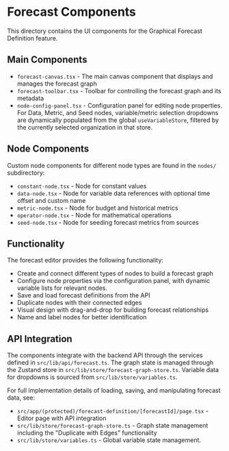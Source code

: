 # Forecast Components

This directory contains the UI components for the Graphical Forecast Definition feature.

## Main Components

- `forecast-canvas.tsx` - The main canvas component that displays and manages the forecast graph
- `forecast-toolbar.tsx` - Toolbar for controlling the forecast graph and its metadata
- `node-config-panel.tsx` - Configuration panel for editing node properties. For Data, Metric, and Seed nodes, variable/metric selection dropdowns are dynamically populated from the global `useVariableStore`, filtered by the currently selected organization in that store.

## Node Components

Custom node components for different node types are found in the `nodes/` subdirectory:

- `constant-node.tsx` - Node for constant values
- `data-node.tsx` - Node for variable data references with optional time offset and custom name
- `metric-node.tsx` - Node for budget and historical metrics
- `operator-node.tsx` - Node for mathematical operations
- `seed-node.tsx` - Node for seeding forecast metrics from sources

## Functionality

The forecast editor provides the following functionality:

- Create and connect different types of nodes to build a forecast graph
- Configure node properties via the configuration panel, with dynamic variable lists for relevant nodes.
- Save and load forecast definitions from the API
- Duplicate nodes with their connected edges
- Visual design with drag-and-drop for building forecast relationships
- Name and label nodes for better identification

## API Integration

The components integrate with the backend API through the services defined in `src/lib/api/forecast.ts`. The graph state is managed through the Zustand store in `src/lib/store/forecast-graph-store.ts`. Variable data for dropdowns is sourced from `src/lib/store/variables.ts`.

For full implementation details of loading, saving, and manipulating forecast data, see:

- `src/app/(protected)/forecast-definition/[forecastId]/page.tsx` - Editor page with API integration
- `src/lib/store/forecast-graph-store.ts` - Graph state management including the "Duplicate with Edges" functionality
- `src/lib/store/variables.ts` - Global variable state management. 